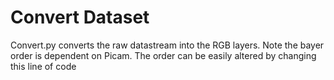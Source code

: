 # Convert Dataset

 Convert.py converts the raw datastream into the RGB layers. Note the bayer order is dependent on Picam. The order can be easily altered by changing this line of code